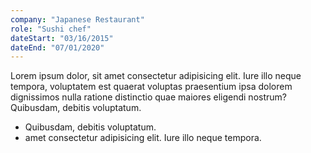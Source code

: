 ```yaml
---
company: "Japanese Restaurant"
role: "Sushi chef"
dateStart: "03/16/2015"
dateEnd: "07/01/2020"
---
```


Lorem ipsum dolor, sit amet consectetur adipisicing elit. Iure illo neque tempora, voluptatem est quaerat voluptas praesentium ipsa dolorem dignissimos nulla ratione distinctio quae maiores eligendi nostrum? Quibusdam, debitis voluptatum.

- Quibusdam, debitis voluptatum.
- amet consectetur adipisicing elit. Iure illo neque tempora.
